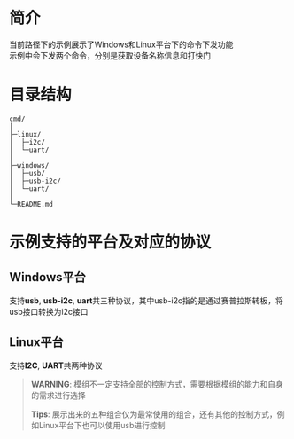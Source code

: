 # 简介  
当前路径下的示例展示了Windows和Linux平台下的命令下发功能  
示例中会下发两个命令，分别是获取设备名称信息和打快门  

# 目录结构
```
cmd/
│
├─linux/
│  ├─i2c/
│  └─uart/
│
├─windows/
│  ├─usb/
│  ├─usb-i2c/
│  └─uart/
│
└─README.md
```
# 示例支持的平台及对应的协议
## Windows平台  
支持**usb**, **usb-i2c**, **uart**共三种协议，其中usb-i2c指的是通过赛普拉斯转板，将usb接口转换为i2c接口  
## Linux平台  
支持**I2C**, **UART**共两种协议  

> **WARNING**: 模组不一定支持全部的控制方式，需要根据模组的能力和自身的需求进行选择
> 
> **Tips**: 展示出来的五种组合仅为最常使用的组合，还有其他的控制方式，例如Linux平台下也可以使用usb进行控制
